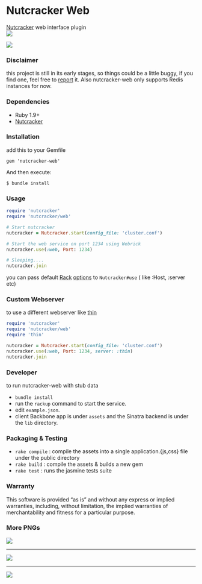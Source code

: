 Nutcracker Web
=============

[Nutcracker](https://github.com/kontera-technologies/nutcracker) web interface plugin<br/>
<a href="https://rubygems.org/gems/nutcracker-web"><img src=https://fury-badge.herokuapp.com/rb/nutcracker-web.png></a> 

<img src="https://github.com/kontera-technologies/nutcracker-web/raw/master/pics/pic3.png"/></br>

### Disclaimer
this project is still in its early stages, so things could be a little buggy, if you find one, feel free to [report](https://github.com/kontera-technologies/nutcracker-web/issues) it.
Also nutcracker-web only supports Redis instances for now.

### Dependencies
- Ruby 1.9+
- [Nutcracker](https://github.com/kontera-technologies/nutcracker)

### Installation 
add this to your Gemfile
```
gem 'nutcracker-web'
```

And then execute:
```
$ bundle install
```

### Usage
```ruby
require 'nutcracker'
require 'nutcracker/web'

# Start nutcracker
nutcracker = Nutcracker.start(config_file: 'cluster.conf')

# Start the web service on port 1234 using Webrick
nutcracker.use(:web, Port: 1234)

# Sleeping....
nutcracker.join
```

you can pass default [Rack](https://github.com/rack/rack) [options](https://github.com/rack/rack/blob/master/lib/rack/server.rb#L187..L199) to `Nutcracker#use` ( like :Host, :server etc)

### Custom Webserver
to use a different webserver like [thin](http://code.macournoyer.com/thin/)

```ruby
require 'nutcracker'
require 'nutcracker/web'
require 'thin'

nutcracker = Nutcracker.start(config_file: 'cluster.conf')
nutcracker.use(:web, Port: 1234, server: :thin)
nutcracker.join
```

### Developer
to run nutcracker-web with stub data
- `bundle install`
- run the `rackup` command to start the service.
- edit `example.json`.
- client Backbone app is under `assets` and the Sinatra backend is under the `lib` directory.

### Packaging & Testing
- `rake compile` : compile the assets into a single application.{js,css} file under the public directory
- `rake build` : compile the assets & builds a new gem
- `rake test` : runs the jasmine tests suite

### Warranty
This software is provided “as is” and without any express or implied warranties, including, without limitation, the implied warranties of merchantability and fitness for a particular purpose.

### More PNGs
<img src="https://github.com/kontera-technologies/nutcracker-web/raw/master/pics/pic1.png"/></br>
<hr>
<img src="https://github.com/kontera-technologies/nutcracker-web/raw/master/pics/pic2.png"/></br>
<hr>
<img src="https://github.com/kontera-technologies/nutcracker-web/raw/master/pics/pic4.png"/></br>